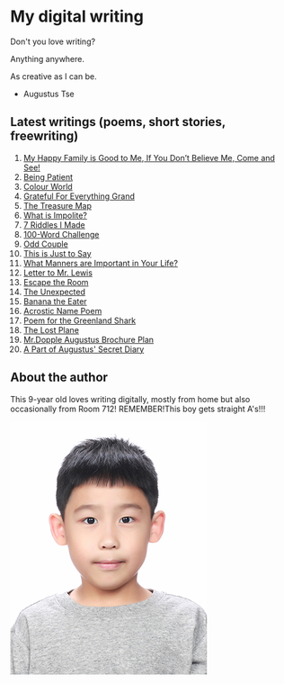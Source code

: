 # My digital writing

Don't you love writing?

Anything anywhere.

As creative as I can be.

- Augustus Tse

## Latest writings (poems, short stories, freewriting)

1. [My Happy Family is Good to Me, If You Don’t Believe Me, Come and See!](articles/20210927-my-happy-family)
1. [Being Patient](articles/20210927-being-patient)
1. [Colour World](articles/20210927-colour-world)
1. [Grateful For Everything Grand](articles/20210927-grateful-for-everything-grand)
1. [The Treasure Map](articles/20210926-treasure-map)
1. [What is Impolite?](articles/20210927-what-is-impolite) 
1. [7 Riddles I Made](articles/20210926-riddles)
1. [100-Word Challenge](articles/20210927-100-word-challenge)
1. [Odd Couple](articles/20210927-odd-couple)
1. [This is Just to Say](articles/20210927-just-to-say)
1. [What Manners are Important in Your Life?](articles/20210927-what-manners-are-important-in-your-life)
1. [Letter to Mr. Lewis](articles/20210927-letter)
1. [Escape the Room](articles/20211205-escape-the-room)
1. [The Unexpected](articles/20211205-the-unexpected)
1. [Banana the Eater](articles/20211205-banana-the-eater)
1. [Acrostic Name Poem](articles/20211205-acrostis-name-poem)
1. [Poem for the Greenland Shark](articles/20211205-poem-for-the-greenland-shark)
1. [The Lost Plane](articles/20211205-the-lost-plane)
1. [Mr.Dopple Augustus Brochure Plan](articles/20211205-mr-dopple-augustus-brochure-plan)
1. [A Part of Augustus' Secret Diary](articles/20211205-a-part-of-augustus-diary)

## About the author

This 9-year old loves writing digitally, mostly from home
but also occasionally from Room 712! REMEMBER!This boy gets straight A's!!!

![Myself](/images/photo.jpg "Photo of me")
